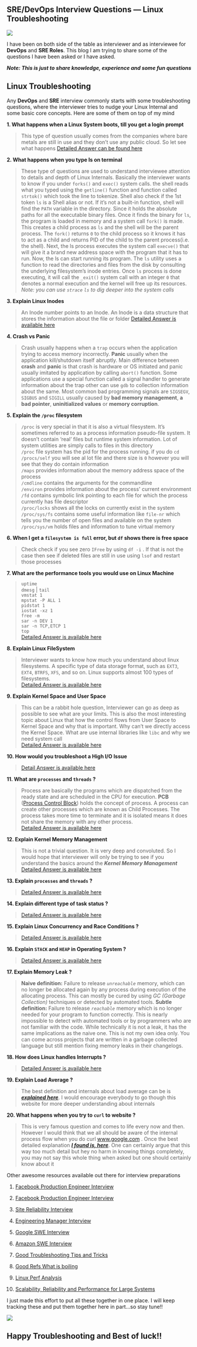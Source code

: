 
## SRE/DevOps Interview Questions — Linux Troubleshooting

![](https://cdn-images-1.medium.com/max/2500/1*jqpTqmU-S3f5TMhg_yFrgw.png)

I have been on both side of the table as interviewer and as interviewee for **DevOps** and **SRE Roles**. This blog I am trying to share some of the questions I have been asked or I have asked.

_**Note: This is just to share knowledge, experience and some fun questions**_

## Linux Troubleshooting

Any **DevOps** and **SRE** interview commonly starts with some troubleshooting questions, where the interviewer tries to nudge your Linux Internal and some basic core concepts. Here are some of them on top of my mind

**1. What happens when a Linux System boots, till you get a login prompt**
>  This type of question usually comes from the companies where bare metals are still in use and they don’t use any public cloud. So let see what happens
> [Detailed Answer can be found here](https://opensource.com/article/17/2/linux-boot-and-startup)

**2. What happens when you type ls on terminal**
>  These type of questions are used to understand interviewee attention to details and depth of Linux Internals. Basically the interviewer wants to know if you under `forks()` and `exec()` system calls.
>  the shell reads what you typed using the `getline()` function and function called `strtok()` which took the line to tokenize. Shell also check if the 1st token `ls` is a Shell alias or not. If it’s not a built-in function, shell will find the `PATH` variable in the directory. Since it holds the absolute paths for all the executable binary files. Once it finds the binary for `ls`, the program is loaded in memory and a system call `fork()` is made. This creates a child process as `ls` and the shell will be the parent process. The `fork()` returns `0` to the child process so it knows it has to act as a child and returns PID of the child to the parent process(i.e. the shell).
>  Next, the ls process executes the system call `execve()` that will give it a brand new address space with the program that it has to run. Now, the ls can start running its program. The `ls` utility uses a function to read the directories and files from the disk by consulting the underlying filesystem’s inode entries.
>  Once `ls` process is done executing, it will call the `_exit()` system call with an integer `0` that denotes a normal execution and the kernel will free up its resources.
>  _Note: you can use `strace` `ls` to dig deeper into the system calls_

**3. Explain Linux Inodes**
>  An Inode number points to an Inode. An Inode is a data structure that stores the information about the file or folder
>  [Detailed Answer is available here](https://www.thegeekstuff.com/2012/01/linux-inodes)

**4. Crash vs Panic**
>  Crash usually happens when a `trap` occurs when the application trying to access memory incorrectly. **Panic** usually when the application kill/shutdown itself abruptly. Main difference between **crash** and **panic** is that crash is hardware or OS initiated and panic usually imitated by application by calling `abort()` function. Some applications use a special function called a signal handler to generate information about the trap other can use `gdb` to collection information about the same.
>  Most common bad programming signals are `SIGSEGV`, `SIGBUS` and `SIGILL` usually caused by **bad memory management**, **a bad pointer**, **uninitialized values** or **memory corruption**.

**5. Explain the `/proc` filesystem**
>  `/proc` is very special in that it is also a virtual filesystem. It’s sometimes referred to as a process information pseudo-file system. It doesn’t contain ‘real’ files but runtime system information. Lot of system utilities are simply calls to files in this directory  
>  `/proc` file system has the pid for the process running. if you do `cd /procs/self` you will see al lot file and there size is `0` however you will see that they do contain information  
>  `/maps` provides information about the memory address space of the process  
>  `/cmdline` contains the arguments for the commandline  
>  `/environ` provides information about the process' current environment  
>  `/fd` contains symbolic link pointing to each file for which the process currently has file descriptor  
>  `/proc/locks` shows all the locks on currently exist in the system  
>  `/proc/sys/fs` contains some useful information like `file-nr` which tells you the number of open files and available on the system  
>  `/proc/sys/vm` holds files and information to tune virtual memory

**6. When I get a `filesystem is full` error, but `df` shows there is free space**
>  Check check if you see zero `IFree` by using `df -i` . If that is not the case then see if deleted files are still in use using `lsof` and restart those processes

**7. What are the performance tools you would use on Linux Machine**
>  `uptime`  
> `dmesg` | `tail`  
> `vmstat 1`  
> `mpstat -P ALL 1`  
> `pidstat 1`  
> `iostat -xz 1`  
> `free -m`  
> `sar -n DEV 1`  
> `sar -n TCP,ETCP 1`  
> `top`  
>  [Detailed Answer is available here](https://netflixtechblog.com/linux-performance-analysis-in-60-000-milliseconds-accc10403c55)

**8. Explain Linux FileSystem**
>  Interviewer wants to know how much you understand about linux filesystems. A specific type of data storage format, such as `EXT3`, `EXT4`, `BTRFS`, `XFS`, and so on. Linux supports almost 100 types of filesystems.  
>  [Detailed Answer is available here](https://opensource.com/life/16/10/introduction-linux-filesystems)

**9. Explain Kernel Space and User Space**
>  This can be a rabbit hole question, Interviewer can go as deep as possible to see what are your limits. This is also the most interesting topic about Linux that how the control flows from User Space to Kernel Space and why that is important. Why can’t we directly access the Kernel Space. What are use internal libraries like `libc` and why we need system call  
>  [Detailed Answer is available here](https://learnlinuxconcepts.blogspot.com/2014/02/kernel-space-and-user-space.html)

**10. How would you troubleshoot a High I/O Issue**
>  [Detail Answer is available here](https://www.howtouselinux.com/post/troubleshoot-high-iowait-issue-on-linux-system)

**11. What are `processes` and `threads` ?**
>  Process are basically the programs which are dispatched from the ready state and are scheduled in the CPU for execution. **PCB** ([Process Control Block](https://www.geeksforgeeks.org/process-table-and-process-control-block-pcb/)) holds the concept of process. A process can create other processes which are known as Child Processes. The process takes more time to terminate and it is isolated means it does not share the memory with any other process.  
>  [Detailed Answer is available here](https://learnlinuxconcepts.blogspot.com/2014/03/process-management.html)

**12. Explain Kernel Memory Management**
>  This is not a trivial question. It is very deep and convoluted. So I would hope that interviewer will only be trying to see if you understand the basics around the _**Kernel Memory Management**_  
>  [Detailed Answer is available here](https://linux-kernel-labs.github.io/refs/heads/master/lectures/memory-management.html)

**13. Explain `processes` and `threads` ?**
>  [Detailed Answer is available here](https://labuladong.gitbook.io/algo-en/v.-common-knowledge/linuxprocess)

**14. Explain different type of task status ?**
>  [Detailed Answer is available here](https://linux-kernel-labs.github.io/refs/heads/master/lectures/processes.html#blocking-and-waking-up-tasks)

**15. Explain Linux Concurrency and Race Conditions ?**
>  [Detailed Answer is available here](https://learnlinuxconcepts.blogspot.com/2014/07/concurrency-and-race-conditions.html)

**16. Explain `STACK` and `HEAP` in Operating System ?**
>  [Detailed Answer is available here](https://learnlinuxconcepts.blogspot.com/2014/02/stack-and-heap.html)

**17. Explain Memory Leak ?**
>  **Naive definition:** Failure to release _`unreachable`_ memory, which can no longer be allocated again by any process during execution of the allocating process. This can mostly be cured by using _GC (Garbage Collection)_ techniques or detected by automated tools.
>  **Subtle definition:** Failure to release _`reachable`_ memory which is no longer needed for your program to function correctly. This is nearly impossible to detect with automated tools or by programmers who are not familiar with the code. While technically it is not a leak, it has the same implications as the naive one. This is not my own idea only. You can come across projects that are written in a garbage collected language but still mention fixing memory leaks in their changelogs.

**18. How does Linux handles Interrupts ?**
>  [Detailed Answer is available here](https://linux-kernel-labs.github.io/refs/heads/master/lectures/interrupts.html)

**19. Explain Load Average ?**
>  The best definition and internals about load average can be is _**[explained here](https://www.brendangregg.com/blog/2017-08-08/linux-load-averages.html)**_. I would encourage everybody to go though this website for more deeper understanding about internals

**20. What happens when you try to `curl` to website ?**
>  This is very famous question and comes to life every now and then. However I would think that we all should be aware of the internal process flow when you do curl www.google.com . Once the best detailed explanation _**[I found is, here](https://github.com/alex/what-happens-when)**_. One can certainly argue that this way too much detail but hey no harm in knowing things completely, you may not say this whole thing when asked but one should certainly know about it

Other awesome resources available out there for interview preparations

 1. [Facebook Production Engineer Interview](https://azalio.wordpress.com/2016/05/29/facebook-production-engineer/)

 2. [Facebook Production Engineer Interview](https://github.com/krishnaramb/FB_Prep/wiki/linkedin)

 3. [Site Reliability Interview](https://yumminhuang.github.io/note/sreinterview/)

 4. [Engineering Manager Interview](https://docs.google.com/document/d/1ckl5roGhYkZAEBfaJHZT_-80upmhfzBZWAGmXvPJd3U/edit#)

 5. [Google SWE Interview](https://igotanoffer.com/blogs/tech/google-software-engineer-interview)

 6. [Amazon SWE Interview](https://igotanoffer.com/blogs/tech/amazon-software-development-engineer-interview)

 7. [Good Troubleshooting Tips and Tricks](https://www.bogotobogo.com/DevOps/DevOps-Sys-Admin-Interview-Questions-Trouble-Shooting-Slow-Application-Performance-BottleNecks-Leaks.php)

 8. [Good Refs What is boiling](https://docs.google.com/spreadsheets/d/1O_qwBKEESxXos-4auFjiU56RemuF2Fic--Mm7ABPvHA/edit#gid=0)

 9. [Linux Perf Analysis](https://www.brendangregg.com/Articles/Netflix_Linux_Perf_Analysis_60s.pdf)

 10. [Scalability, Reliability and Performance for Large Systems](https://github.com/binhnguyennus/awesome-scalability)

I just made this effort to put all these together in one place. I will keep tracking these and put them together here in part…so stay tune!!

![](https://cdn-images-1.medium.com/max/2800/0*b-aTKZcL-mBEHH1R.png)

## Happy Troubleshooting and Best of luck!!
